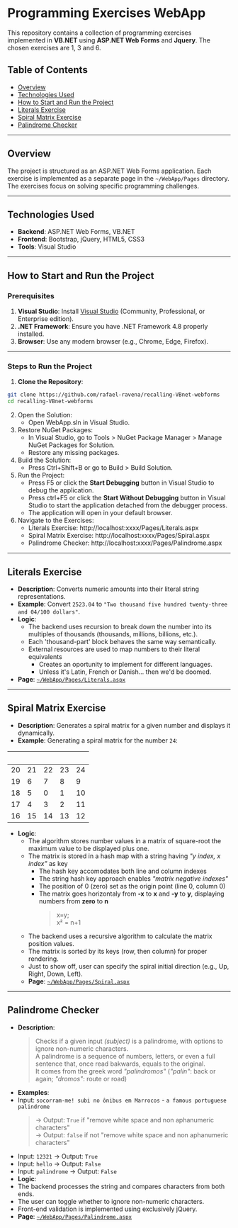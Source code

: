 # Programming Exercises WebApp
This repository contains a collection of programming exercises implemented in **VB.NET** using **ASP.NET Web Forms** and **Jquery**. The chosen exercises are 1, 3 and 6.

## Table of Contents
- [Overview](#overview)
- [Technologies Used](#technologies-used)
- [How to Start and Run the Project](#how-to-start-and-run-the-project)
- [Literals Exercise](#literals-exercise)
- [Spiral Matrix Exercise](#spiral-matrix-exercise)
- [Palindrome Checker](#palindrome-checker)

---

## Overview
The project is structured as an ASP.NET Web Forms application. Each exercise is implemented as a separate page in the `~/WebApp/Pages` directory.<br/>
The exercises focus on solving specific programming challenges.

---

## Technologies Used
- **Backend**: ASP.NET Web Forms, VB.NET
- **Frontend**: Bootstrap, jQuery, HTML5, CSS3
- **Tools**: Visual Studio

---

## How to Start and Run the Project

### Prerequisites
1. **Visual Studio**: Install [Visual Studio](https://visualstudio.microsoft.com/) (Community, Professional, or Enterprise edition).
2. **.NET Framework**: Ensure you have .NET Framework 4.8 properly installed.
3. **Browser**: Use any modern browser (e.g., Chrome, Edge, Firefox).

---

### Steps to Run the Project
1. **Clone the Repository**:
```bash
git clone https://github.com/rafael-ravena/recalling-VBnet-webforms
cd recalling-VBnet-webforms
```
2. Open the Solution:
    - Open WebApp.sln in Visual Studio.
3. Restore NuGet Packages:
    - In Visual Studio, go to Tools > NuGet Package Manager > Manage NuGet Packages for Solution.
    - Restore any missing packages.
4. Build the Solution:
    - Press Ctrl+Shift+B or go to Build > Build Solution.
5. Run the Project:
    - Press F5 or click the **Start Debugging** button in Visual Studio to debug the application.
    - Press ctrl+F5 or click the **Start Without Debugging** button in Visual Studio to start the application detached from the debugger process.
    - The application will open in your default browser.
6. Navigate to the Exercises:
    - Literals Exercise: http://localhost:xxxx/Pages/Literals.aspx
    - Spiral Matrix Exercise: http://localhost:xxxx/Pages/Spiral.aspx
    - Palindrome Checker: http://localhost:xxxx/Pages/Palindrome.aspx

---


## Literals Exercise
- **Description**: Converts numeric amounts into their literal string representations.
- **Example**: Convert `2523.04` to `"Two thousand five hundred twenty-three and 04/100 dollars"`.
- **Logic**:
  - The backend uses recursion to break down the number into its multiples of thousands (thousands, millions, billions, etc.).
  - Each 'thousand-part' block behaves the same way semantically.
  - External resources are used to map numbers to their literal equivalents
    - Creates an oportunity to implement for different languages. 
    - Unless it's Latin, French or Danish... then we'd be doomed.
- **Page**: [`~/WebApp/Pages/Literals.aspx`](./WebApp/Pages/Literals.aspx)

---

## Spiral Matrix Exercise
- **Description**: Generates a spiral matrix for a given number and displays it dynamically.
- **Example**: Generating a spiral matrix for the number `24`: 

| &nbsp; | &nbsp; | &nbsp; | &nbsp; | &nbsp; |
|----|----|----|----|----|
| 20 | 21 | 22 | 23 | 24 |
| 19 | 6  | 7  | 8  | 9  |
| 18 | 5  | 0  | 1  | 10 |
| 17 | 4  | 3  | 2  | 11 |
| 16 | 15 | 14 | 13 | 12 |

- **Logic**:
    - The algorithm stores number values in a matrix of square-root the maximum value to be displayed plus one.
    - The matrix is stored in a hash map with a string having *"y index, x index"* as key
        - The hash key accomodates both line and column indexes
        - The string hash key approach enables *"matrix negative indexes"*
        - The position of 0 (zero) set as the origin point (line 0, column 0)
        - The matrix goes horizontaly from **-x** to **x** and **-y** to **y**, displaying numbers from **zero** to **n**
            > x=y; <br/>
            > x² = n+1
    - The backend uses a recursive algorithm to calculate the matrix position values.
    - The matrix is sorted by its keys (row, then column) for proper rendering.
    - Just to show off, user can specify the spiral initial direction (e.g., Up, Right, Down, Left).
    - **Page**: [`~/WebApp/Pages/Spiral.aspx`](./WebApp/Pages/Spiral.aspx)

---

## Palindrome Checker
- **Description**: 
    > Checks if a given input *(subject)* is a palindrome, with options to ignore non-numeric characters. <br/>
    > A palindrome is a sequence of numbers, letters, or even a full sentence that, once read bakwards, equals to the original.<br/>
    > It comes from the greek word *"palindromos"* (*"palin"*: back or again; *"dromos"*: route or road)
- **Examples**:
- Input: `socorram-me! subi no ônibus em Marrocos` - `a famous portuguese palindrome`
    > → Output: `True` if "remove white space and non aphanumeric characters"<br/>
    > → Output: `false` if not "remove white space and non aphanumeric characters"
- Input: `12321` → Output: `True`
- Input: `hello` → Output: `False`
- Input: `palindrome` → Output: `False`
- **Logic**:
- The backend processes the string and compares characters from both ends.
- The user can toggle whether to ignore non-numeric characters.
- Front-end validation is implemented using exclusively jQuery.
- **Page**: [`~/WebApp/Pages/Palindrome.aspx`](./WebApp/Pages/Palindrome.aspx)

